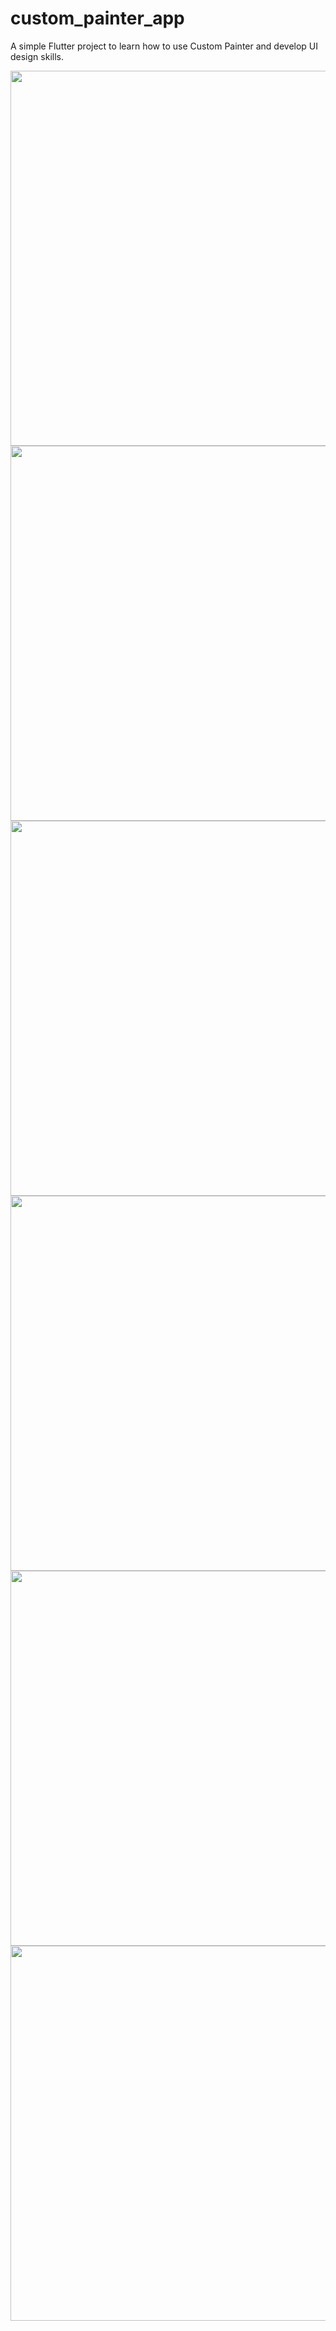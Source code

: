 # custom_painter_app

A simple Flutter project to learn how to use Custom Painter and develop UI design skills.

<img src="https://github.com/user-attachments/assets/2493002d-8b0f-4dbe-928a-5d707ed2910c" height="600" />
<img src="https://github.com/user-attachments/assets/2788f5a5-b681-4eaa-82e3-1a75cb0de4b8" height="600" />
<img src="https://github.com/user-attachments/assets/c33e1e6d-3bc9-4b0d-b528-d5e775a4a013" height="600" />
<img src="https://github.com/user-attachments/assets/7b04c75e-cb8e-4a3a-be2b-687c0f7e4a4b" height="600" />
<img src="https://github.com/user-attachments/assets/10da7891-02d8-42fc-b9d5-4a0814ebe6f5" height="600" />
<img src="https://github.com/user-attachments/assets/4def8060-90ec-4f91-83b9-444d6ee94b0c" height="600" />
